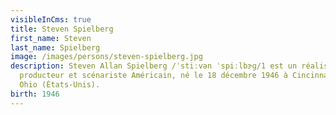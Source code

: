 ```yaml
---
visibleInCms: true
title: Steven Spielberg
first_name: Steven
last_name: Spielberg
image: /images/persons/steven-spielberg.jpg
description: Steven Allan Spielberg /ˈstiːvən ˈspiːlbɝɡ/1 est un réalisateur,
  producteur et scénariste Américain, né le 18 décembre 1946 à Cincinnati en
  Ohio (États-Unis).
birth: 1946
---
```

